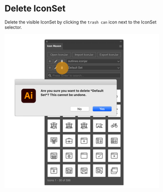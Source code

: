 # Delete IconSet

Delete the visible IconSet  by clicking the `trash can` icon next to the IconSet selector.

![Delete IconSet](./images/delete-iconset.png#half-size)
